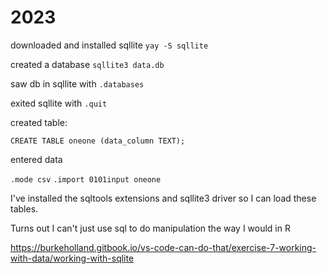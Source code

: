 # 2023

downloaded and installed sqllite `yay -S sqllite`

created a database `sqllite3 data.db`

saw db in sqllite with `.databases`

exited sqllite with `.quit`

created table:

`CREATE TABLE oneone (data_column TEXT);
`

entered data

`.mode csv`
`.import 0101input oneone`

I've installed the sqltools extensions and sqllite3 driver so I can load these tables.

Turns out I can't just use sql to do manipulation the way I would in R

https://burkeholland.gitbook.io/vs-code-can-do-that/exercise-7-working-with-data/working-with-sqlite